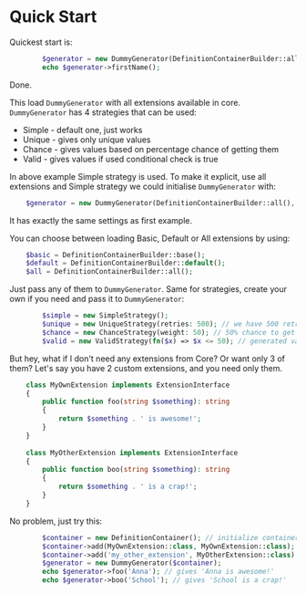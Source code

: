 # Quick Start

Quickest start is:

```php
        $generator = new DummyGenerator(DefinitionContainerBuilder::all());
        echo $generator->firstName();
```

Done.

This load `DummyGenerator` with all extensions available in core. `DummyGenerator` has 4 strategies that can be used:

* Simple - default one, just works
* Unique - gives only unique values
* Chance - gives values based on percentage chance of getting them
* Valid - gives values if used conditional check is true

In above example Simple strategy is used. To make it explicit, use all extensions and Simple strategy we could initialise `DummyGenerator` with:

```php
    $generator = new DummyGenerator(DefinitionContainerBuilder::all(), new SimpleStrategy());
```

It has exactly the same settings as first example.

You can choose between loading Basic, Default or All extensions by using:

```php
    $basic = DefinitionContainerBuilder::base();
    $default = DefinitionContainerBuilder::default();
    $all = DefinitionContainerBuilder::all();
```

Just pass any of them to `DummyGenerator`. Same for strategies, create your own if you need and pass it to `DummyGenerator`:

```php
        $simple = new SimpleStrategy();
        $unique = new UniqueStrategy(retries: 500); // we have 500 retries to get unique values
        $chance = new ChanceStrategy(weight: 50); // 50% chance to get value
        $valid = new ValidStrategy(fn($x) => $x <= 50); // generated value has to be lower or equal than 50 
```

But hey, what if I don't need any extensions from Core? Or want only 3 of them? Let's say you have 2 custom extensions, and you need only them.

```php
    class MyOwnExtension implements ExtensionInterface
    {
        public function foo(string $something): string
        {
            return $something . ' is awesome!';
        }
    }
    
    class MyOtherExtension implements ExtensionInterface
    {
        public function boo(string $something): string
        {
            return $something . ' is a crap!';
        }
    }
```

No problem, just try this:

```php
        $container = new DefinitionContainer(); // initialize container with no extensions
        $container->add(MyOwnExtension::class, MyOwnExtension::class); // first parameter is ID/name, second value (extension itself)
        $container->add('my_other_extension', MyOtherExtension::class); // ID can be regular string
        $generator = new DummyGenerator($container);
        echo $generator->foo('Anna'); // gives 'Anna is awesome!'
        echo $generator->boo('School'); // gives 'School is a crap!' 
```
